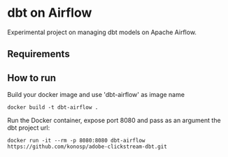 # dbt on Airflow
Experimental project on managing dbt models on Apache Airflow.

## Requirements


## How to run
Build your docker image and use 'dbt-airflow' as image name
```
docker build -t dbt-airflow .
```
Run the Docker container, expose port 8080 and pass as an argument the dbt project url: 
```
docker run -it --rm -p 8080:8080 dbt-airflow https://github.com/konosp/adobe-clickstream-dbt.git
```
